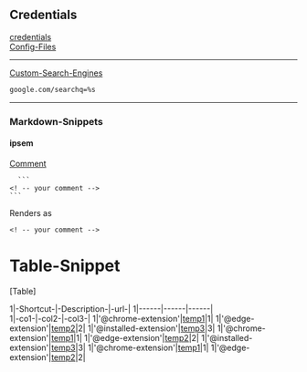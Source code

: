 ## Credentials  
[credentials](#credentials.csv)  
[Config-Files](#config-files.json)  
___  
[Custom-Search-Engines](#custom-search-engines.csv)  

```html
google.com/searchq=%s
```
___  
### Markdown-Snippets  
#### ipsem  
[Comment](#comment)  

      ```
    <! -- your comment -->    
    ```
Renders as 

 ```
 <! -- your comment -->  
 ```
# Table-Snippet

[Table]

1|-Shortcut-|-Description-|-url-|
1|------|------|------|  
1|-co1-|-col2-|-col3-|
1|'@chrome-extension'|[temp1](1)|1|
1|'@edge-extension'|[temp2](2)|2|
1|'@installed-extension'|[temp3](3)|3|
1|'@chrome-extension'|[temp1](1)|1|
1|'@edge-extension'|[temp2](2)|2|
1|'@installed-extension'|[temp3](3)|3|
1|'@chrome-extension'|[temp1](1)|1|
1|'@edge-extension'|[temp2](2)|2|


